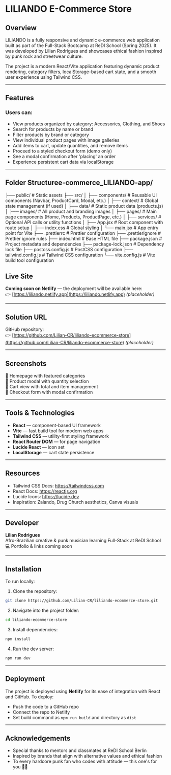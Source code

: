 # LILIANDO E-Commerce Store

## Overview
LILIANDO is a fully responsive and dynamic e-commerce web application built as part of the Full-Stack Bootcamp at ReDI School (Spring 2025). It was developed by Lilian Rodrigues and showcases ethical fashion inspired by punk rock and streetwear culture.

The project is a modern React/Vite application featuring dynamic product rendering, category filters, localStorage-based cart state, and a smooth user experience using Tailwind CSS.

---

## Features

### Users can:
- View products organized by category: Accessories, Clothing, and Shoes
- Search for products by name or brand
- Filter products by brand or category
- View individual product pages with image galleries
- Add items to cart, update quantities, and remove items
- Proceed to a styled checkout form (demo only)
- See a modal confirmation after 'placing' an order
- Experience persistent cart data via localStorage

---

## Folder Structuree-commerce_LILIANDO-app/

├── public/                   # Static assets
├── src/
│   ├── components/           # Reusable UI components (Navbar, ProductCard, Modal, etc.)
│   ├── context/              # Global state management (if used)
│   ├── data/                 # Static product data (products.js)
│   ├── images/               # All product and branding images
│   ├── pages/                # Main page components (Home, Products, ProductPage, etc.)
│   ├── services/             # Optional API calls or utility functions
│   ├── App.jsx               # Root component with route setup
│   ├── index.css             # Global styling
│   └── main.jsx              # App entry point for Vite
├── .prettierrc               # Prettier configuration
├── .prettierignore           # Prettier ignore rules
├── index.html                # Base HTML file
├── package.json              # Project metadata and dependencies
├── package-lock.json         # Dependency lock file
├── postcss.config.js         # PostCSS configuration
├── tailwind.config.js        # Tailwind CSS configuration
└── vite.config.js            # Vite build tool configuration

## Live Site
**Coming soon on Netlify** — the deployment will be available here:  
👉 [https://liliando.netlify.app](https://liliando.netlify.app) *(placeholder)*

---

## Solution URL
GitHub repository:  
👉 [https://github.com/Lilian-CR/liliando-ecommerce-store](https://github.com/Lilian-CR/liliando-ecommerce-store) *(placeholder)*

---

## Screenshots
📸 Homepage with featured categories  
📸 Product modal with quantity selection  
📸 Cart view with total and item management  
📸 Checkout form with modal confirmation

---

## Tools & Technologies
- **React** — component-based UI framework
- **Vite** — fast build tool for modern web apps
- **Tailwind CSS** — utility-first styling framework
- **React Router DOM** — for page navigation
- **Lucide React** — icon set
- **LocalStorage** — cart state persistence

---

## Resources
- Tailwind CSS Docs: https://tailwindcss.com
- React Docs: https://reactjs.org
- Lucide Icons: https://lucide.dev
- Inspiration: Zalando, Drug Church aesthetics, Canva visuals

---

## Developer
**Lilian Rodrigues**  
Afro-Brazilian creative & punk musician learning Full-Stack at ReDI School  
💻 Portfolio & links coming soon

---

## Installation

To run locally:
1. Clone the repository:
```bash
git clone https://github.com/Lilian-CR/liliando-ecommerce-store.git
```
2. Navigate into the project folder:
```bash
cd liliando-ecommerce-store
```
3. Install dependencies:
```bash
npm install
```
4. Run the dev server:
```bash
npm run dev
```

---

## Deployment
The project is deployed using **Netlify** for its ease of integration with React and GitHub. To deploy:
- Push the code to a GitHub repo
- Connect the repo to Netlify
- Set build command as `npm run build` and directory as `dist`

---

## Acknowledgements
- Special thanks to mentors and classmates at ReDI School Berlin
- Inspired by brands that align with alternative values and ethical fashion
- To every hardcore punk fan who codes with attitude — this one's for you 🤘🏾

